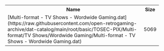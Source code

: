 <table>
<tr><th>Name</th><th>Size</th></tr>
<tr><td>[Multi-format - TV Shows - Wordwide Gaming.dat](https://raw.githubusercontent.com/open-retrogaming-archive/dat-catalog/main/root/basic/TOSEC-PIX/Multi-format/TV Shows/Wordwide Gaming/Multi-format - TV Shows - Wordwide Gaming.dat)</td><td>5069</td></tr>
</table>
